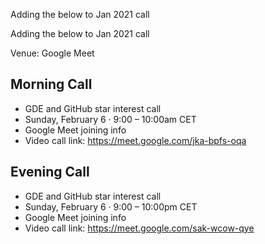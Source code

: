 
Adding the below to Jan 2021 call


Adding the below to Jan 2021 call

Venue: Google Meet
## Morning Call

- GDE and GitHub star interest call
- Sunday, February 6 · 9:00 – 10:00am CET
- Google Meet joining info
- Video call link: https://meet.google.com/jka-bpfs-oqa

## Evening Call

- GDE and GitHub star interest call
- Sunday, February 6 · 9:00 – 10:00pm CET
- Google Meet joining info
- Video call link: https://meet.google.com/sak-wcow-qye
